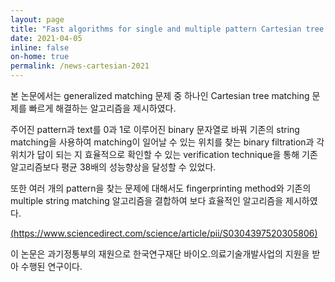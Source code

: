 ```yaml
---
layout: page
title: "Fast algorithms for single and multiple pattern Cartesian tree matching - Theoretical Computer Science에 논문 게재"
date: 2021-04-05
inline: false
on-home: true
permalink: /news-cartesian-2021
---
```


<div class=summary markdown=1>
본 논문에서는 generalized matching 문제 중 하나인 Cartesian tree matching 문제를 빠르게 해결하는 알고리즘을 제시하였다.

주어진 pattern과 text를 0과 1로 이루어진 binary 문자열로 바꿔 기존의 string matching을 사용하여 matching이 일어날 수 있는 위치를 찾는 binary filtration과
각 위치가 답이 되는 지 효율적으로 확인할 수 있는 verification technique을 통해 기존 알고리즘보다 평균 38배의 성능향상을 달성할 수 있었다.
</div>
또한 여러 개의 pattern을 찾는 문제에 대해서도 fingerprinting method와 기존의 multiple string matching 알고리즘을 결합하여 보다 효율적인 알고리즘을 제시하였다.

[(https://www.sciencedirect.com/science/article/pii/S0304397520305806)](https://www.sciencedirect.com/science/article/pii/S0304397520305806)


이 논문은 과기정통부의 재원으로 한국연구재단 바이오․의료기술개발사업의 지원을 받아 수행된 연구이다.